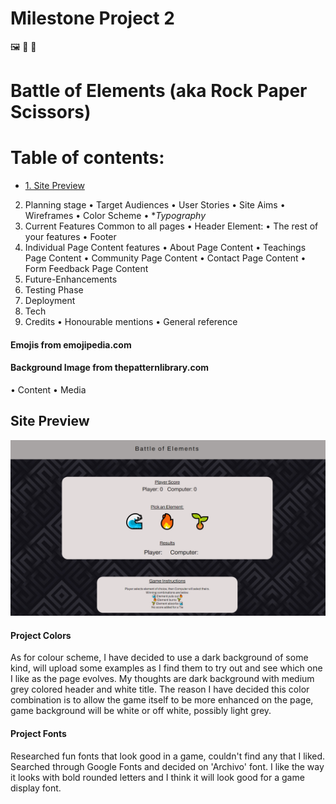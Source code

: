 # Milestone Project 2

🖼️ 🎤 🎯 

# Battle of Elements (aka Rock Paper Scissors)

# Table of contents:

* [1. Site Preview](#site-preview)
2. Planning stage
   • Target Audiences
   • User Stories
   • Site Aims
   • Wireframes
   • Color Scheme
   • **Typography*
3. Current Features Common to all pages
   • Header Element:
   • The rest of your features
   • Footer
4. Individual Page Content features
   • About Page Content
   • Teachings Page Content
   • Community Page Content
   • Contact Page Content
   • Form Feedback Page Content
5. Future-Enhancements
6. Testing Phase
7. Deployment
8. Tech
9. Credits
   • Honourable mentions
   • General reference

#### Emojis from emojipedia.com
#### Background Image from thepatternlibrary.com

   • Content
   • Media  

## Site Preview

![Website Preview](image/display.PNG)

#### Project Colors
As for colour scheme, I have decided to use a dark background of some kind, will upload some examples as I find them to try out and see which one I like as the page evolves. My thoughts are dark background with medium grey colored header and white title. The reason I have decided this color combination is to allow the game itself to be more enhanced on the page, game background will be white or off white, possibly light grey. 

#### Project Fonts
Researched fun fonts that look good in a game, couldn't find any that I liked. Searched through Google Fonts and decided on 'Archivo' font. I like the way it looks with bold rounded letters and I think it will look good for a game display font.
